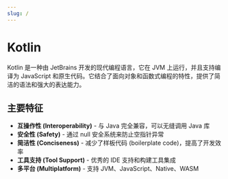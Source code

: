 ```yaml
---
slug: /
---
```

# Kotlin

Kotlin 是一种由 JetBrains 开发的现代编程语言，它在 JVM 上运行，并且支持编译为 JavaScript 和原生代码。它结合了面向对象和函数式编程的特性，提供了简洁的语法和强大的表达能力。

## 主要特征

- **互操作性 (Interoperability)** - 与 Java 完全兼容，可以无缝调用 Java 库
- **安全性 (Safety)** - 通过 null 安全系统来防止空指针异常
- **简洁性 (Conciseness)** - 减少了样板代码 (boilerplate code)，提高了开发效率
- **工具支持 (Tool Support)** - 优秀的 IDE 支持和构建工具集成
- **多平台 (Multiplatform)** - 支持 JVM、JavaScript、Native、WASM

